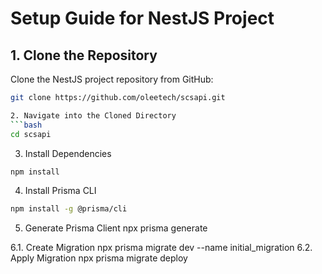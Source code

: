 # Setup Guide for NestJS Project

## 1. Clone the Repository
Clone the NestJS project repository from GitHub:

```bash
git clone https://github.com/oleetech/scsapi.git

2. Navigate into the Cloned Directory
```bash
cd scsapi
```

3. Install Dependencies
```bash
npm install
```

4. Install Prisma CLI
```bash
npm install -g @prisma/cli
```

5. Generate Prisma Client
npx prisma generate

6.1. Create Migration
npx prisma migrate dev --name initial_migration
6.2. Apply Migration
npx prisma migrate deploy
